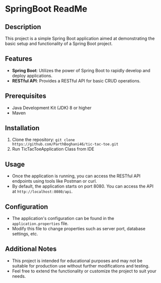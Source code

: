 # SpringBoot ReadMe

## Description
This project is a simple Spring Boot application aimed at demonstrating the basic setup and functionality of a Spring Boot project.

## Features
- **Spring Boot**: Utilizes the power of Spring Boot to rapidly develop and deploy applications.
- **RESTful API**: Provides a RESTful API for basic CRUD operations.

## Prerequisites
- Java Development Kit (JDK) 8 or higher
- Maven

## Installation
1. Clone the repository: `git clone https://github.com/ParthBoghani46/tic-tac-toe.git`
2. Run TicTacToeApplication Class from IDE

## Usage
- Once the application is running, you can access the RESTful API endpoints using tools like Postman or curl.
- By default, the application starts on port 8080. You can access the API at `http://localhost:8080/api`.


## Configuration
- The application's configuration can be found in the `application.properties` file.
- Modify this file to change properties such as server port, database settings, etc.

## Additional Notes
- This project is intended for educational purposes and may not be suitable for production use without further modifications and testing.
- Feel free to extend the functionality or customize the project to suit your needs.

